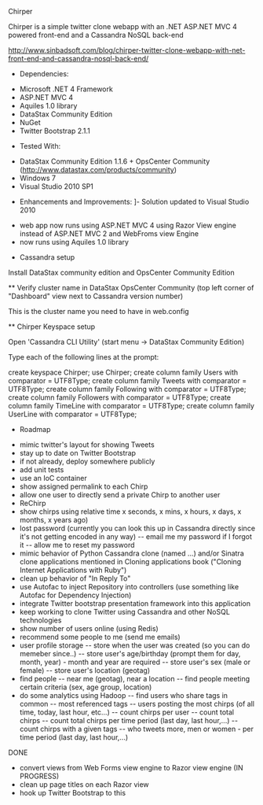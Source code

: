 Chirper

Chirper is a simple twitter clone webapp with an .NET ASP.NET MVC 4 powered front-end and a Cassandra NoSQL back-end

http://www.sinbadsoft.com/blog/chirper-twitter-clone-webapp-with-net-front-end-and-cassandra-nosql-back-end/

* Dependencies:
- Microsoft .NET 4 Framework
- ASP.NET MVC 4
- Aquiles 1.0 library
- DataStax Community Edition
- NuGet
- Twitter Bootstrap 2.1.1

* Tested With:
- DataStax Community Edition 1.1.6 + OpsCenter Community (http://www.datastax.com/products/community)
- Windows 7
- Visual Studio 2010 SP1

* Enhancements and Improvements:
]- Solution updated to Visual Studio 2010
- web app now runs using ASP.NET MVC 4 using Razor View engine instead of ASP.NET MVC 2 and WebFroms view Engine
- now runs using Aquiles 1.0 library

* Cassandra setup

Install DataStax community edition and OpsCenter Community Edition

** Verify cluster name in DataStax OpsCenter Community (top left corner of "Dashboard" view next to Cassandra version number)

This is the cluster name you need to have in web.config

<aquilesConfiguration>
    <clusters>
      <add friendlyName="Test Cluster"> <!-- Cluster name from DataStax OpsCenter Community should match here -->
        <connection poolType="SIZECONTROLLEDPOOL" factoryType="FRAMED"/>
        <endpointManager type="ROUNDROBIN" defaultTimeout="6000">
          <cassandraEndpoints>
            <add address="localhost" port="9160"/>
          </cassandraEndpoints>
        </endpointManager>
      </add>
    </clusters>
  </aquilesConfiguration>

** Chirper Keyspace setup

Open 'Cassandra CLI Utility' (start menu -> DataStax Community Edition)

Type each of the following lines at the prompt:

create keyspace Chirper;
use Chirper;
create column family Users with comparator = UTF8Type;
create column family Tweets with comparator = UTF8Type;
create column family Following with comparator = UTF8Type;
create column family Followers with comparator = UTF8Type;
create column family TimeLine with comparator = UTF8Type;
create column family UserLine with comparator = UTF8Type;

* Roadmap
- mimic twitter's layout for showing Tweets
- stay up to date on Twitter Bootstrap
- if not already, deploy somewhere publicly
- add unit tests
- use an IoC container
- show assigned permalink to each Chirp
- allow one user to directly send a private Chirp to another user
- ReChirp
- show chirps using relative time
	x seconds, 
	x mins, 
	x hours,
	x days,
	x months,
	x years ago)
- lost password (currently you can look this up in Cassandra directly since it's not getting encoded in any way)
-- email me my password if I forgot it
-- allow me to reset my password
- mimic behavior of Python Cassandra clone (named ...) and/or Sinatra clone applications mentioned in Cloning applications book ("Cloning Internet Applications with Ruby")
- clean up behavior of "In Reply To"
- use Autofac to inject Repository into controllers (use something like Autofac for Dependency Injection)
- integrate Twitter bootstrap presentation framework into this application
- keep working to clone Twitter using Cassandra and other NoSQL technologies
- show number of users online (using Redis)
- recommend some people to me (send me emails)
- user profile storage
-- store when the user was created (so you can do memeber since..)
-- store user's age/birthday (prompt them for day, month, year) - month and year are required
-- store user's sex (male or female)
-- store user's location (geotag)
- find people
-- near me (geotag), near a location
-- find people meeting certain criteria (sex, age group, location)
- do some analytics using Hadoop
-- find users who share tags in common
-- most referenced tags
-- users posting the most chirps (of all time, today, last hour, etc...)
-- count chirps per user
-- count total chirps
-- count total chirps per time period (last day, last hour,...)
-- count chirps with a given tags
-- who tweets more, men or women - per time period (last day, last hour,...)

DONE
- convert views from Web Forms view engine to Razor view engine (IN PROGRESS)
- clean up page titles on each Razor view
- hook up Twitter Bootstrap to this